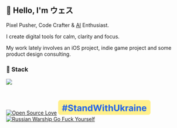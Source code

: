 ## 👋 Hello, I'm ウェス

Pixel Pusher, Code Crafter & [AI](https://huggingface.co/) Enthusiast.

I create digital tools for calm, clarity and focus.

My work lately involves an iOS project, indie game project and some product design consulting.

### 🥞 Stack

<p align="left">
  <a href="https://skillicons.dev">
    <img src="https://skillicons.dev/icons?i=arch,apple,figma,neovim,html,css,js,py,lua,rust,swift,godot" />
  </a>
</p>

#
[![Open Source Love](https://badges.frapsoft.com/os/v3/open-source.png?v=103)](https://github.com/ellerbrock/open-source-badges/)
[![Stand With Ukraine](https://raw.githubusercontent.com/vshymanskyy/StandWithUkraine/main/badges/StandWithUkraine.svg)](https://stand-with-ukraine.pp.ua)
[![Russian Warship Go Fuck Yourself](https://raw.githubusercontent.com/vshymanskyy/StandWithUkraine/main/badges/RussianWarship.svg)](https://stand-with-ukraine.pp.ua)

<!--
**wkaminer/wkaminer** is a ✨ _special_ ✨ repository because its `README.md` (this file) appears on your GitHub profile.

Here are some ideas to get you started:

- 🔭 I’m currently working on ...
- 🌱 I’m currently learning ...
- 👯 I’m looking to collaborate on ...
- 🤔 I’m looking for help with ...
- 💬 Ask me about ...
- 📫 How to reach me: ...
- 😄 Pronouns: ...
- ⚡ Fun fact: ...
-->
